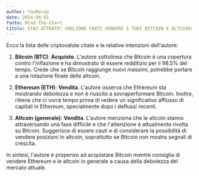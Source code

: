 ```yaml
---
author: YouRecap
date: 2024-08-01
fonte: Mind-The-Chart 
titolo: STAI ATTENTO! VOGLIONO FARTI VENDERE I TUOI BITCOIN E ALTCOIN! (NON PERDERE LA PAZIENZA)
---
```


Ecco la lista delle criptovalute citate e le relative intenzioni dell'autore:

1. **Bitcoin (BTC)**: **Acquisto**. L'autore sottolinea che Bitcoin è una copertura contro l'inflazione e ha dimostrato di essere redditizio per il 98.5% del tempo. Crede che se Bitcoin raggiunge nuovi massimi, potrebbe portare a una rotazione finale delle altcoin.

2. **Ethereum (ETH)**: **Vendita**. L'autore osserva che Ethereum sta mostrando debolezza e non è riuscito a sovraperformare Bitcoin. Inoltre, ritiene che ci vorrà tempo prima di vedere un significativo afflusso di capitali in Ethereum, specialmente dopo i deflussi recenti.

3. **Altcoin (generale)**: **Vendita**. L'autore menziona che le altcoin stanno attraversando una fase difficile e che l'attenzione è attualmente rivolta su Bitcoin. Suggerisce di essere cauti e di considerare la possibilità di vendere posizioni in altcoin, soprattutto se Bitcoin non mostra segnali di crescita.

In sintesi, l'autore è propenso ad acquistare Bitcoin mentre consiglia di vendere Ethereum e le altcoin in generale a causa della debolezza del mercato attuale.
